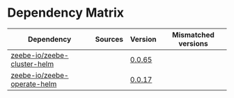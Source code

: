 # Dependency Matrix

Dependency | Sources | Version | Mismatched versions
---------- | ------- | ------- | -------------------
[zeebe-io/zeebe-cluster-helm](https://github.com/zeebe-io/zeebe-cluster-helm) |  | [0.0.65](https://github.com/zeebe-io/zeebe-cluster-helm/releases/tag/v0.0.65) | 
[zeebe-io/zeebe-operate-helm](https://github.com/zeebe-io/zeebe-operate-helm) |  | [0.0.17](https://github.com/zeebe-io/zeebe-operate-helm/releases/tag/v0.0.17) | 

